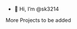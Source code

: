 - 👋 Hi, I’m @sk3214
<!---
sk3214/sk3214 is a ✨ special ✨ repository because its `README.md` (this file) appears on your GitHub profile.
You can click the Preview link to take a look at your changes.
--->
More Projects to be added
